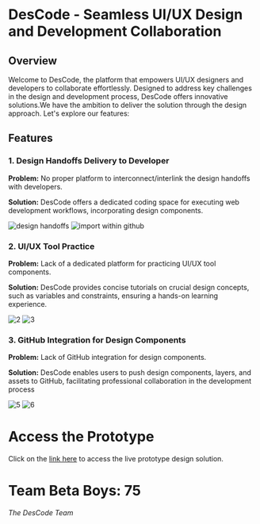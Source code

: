 # DesCode - Seamless UI/UX Design and Development Collaboration

## Overview

Welcome to DesCode, the platform that empowers UI/UX designers and developers to collaborate effortlessly. Designed to address key challenges in the design and development process, DesCode offers innovative solutions.We have the ambition to deliver the solution through the design approach. Let's explore our features:

## Features

### 1. Design Handoffs Delivery to Developer 

**Problem:**
No proper platform to interconnect/interlink the design handoffs with developers.

**Solution:**
DesCode offers a dedicated coding space for executing web development workflows, incorporating design components.

![design handoffs](https://github.com/Yash-Soni7744/75-Beta-Boys/assets/120086351/2c6bc467-d64a-474d-95f1-6b0dd41bdca8)
![import within github](https://github.com/Yash-Soni7744/75-Beta-Boys/assets/120086351/b8039c78-ce52-4b0a-8ed3-89b62c50ba74)

### 2. UI/UX Tool Practice

**Problem:**
Lack of a dedicated platform for practicing UI/UX tool components.

**Solution:**
DesCode provides concise tutorials on crucial design concepts, such as variables and constraints, ensuring a hands-on learning experience.

![2](https://github.com/Yash-Soni7744/75-Beta-Boys/assets/120086351/1c105014-0a60-40c5-8672-2347c4333ce3)
![3](https://github.com/Yash-Soni7744/75-Beta-Boys/assets/120086351/d0adfcac-2854-44f2-af58-22454774a009)


### 3. GitHub Integration for Design Components

**Problem:**
Lack of GitHub integration for design components.

**Solution:**
DesCode enables users to push design components, layers, and assets to GitHub, facilitating professional collaboration in the development process

![5](https://github.com/Yash-Soni7744/75-Beta-Boys/assets/120086351/6b99592c-177e-4e5c-bfd8-c1121f720622)
![6](https://github.com/Yash-Soni7744/75-Beta-Boys/assets/120086351/dba79021-6da5-4f21-9000-aeb96027e5b1)


# Access the Prototype

Click on the [link here](https://www.figma.com/proto/WgVbieqY72L8GEy0QrN639/DesCode?page-id=0%3A1&type=design&node-id=387-6553&viewport=-9676%2C-2604%2C0.3&t=9oc5afN6v3PxQr81-1&scaling=scale-down&starting-point-node-id=387%3A6553&show-proto-sidebar=1) to access the live prototype design solution.

# Team Beta Boys: 75

*The DesCode Team*
